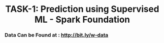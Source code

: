 <h1 align='center'> TASK-1: Prediction using Supervised ML - Spark Foundation </h1>

### Data Can be Found at : http://bit.ly/w-data
